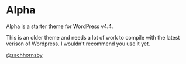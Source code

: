 Alpha
==========

Alpha is a starter theme for WordPress v4.4.

This is an older theme and needs a lot of work to compile with the latest verison of Wordpress. I wouldn't recommend you use it yet.

[@zachhornsby](http://twitter.com/zachhornsby)